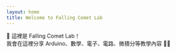 ```yaml
---
layout: home
title: Welcome to Falling Comet Lab
---
```


🎉 這裡是 Falling Comet Lab！  
我會在這裡分享 Arduino、數學、電子、電路、微積分等教學內容 🔧✨